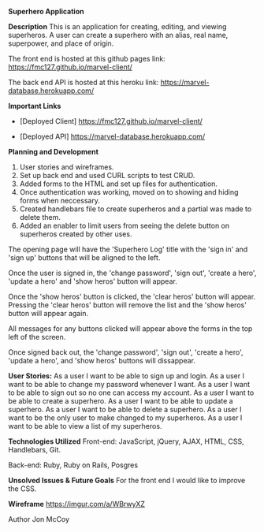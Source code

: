 **Superhero Application**

**Description**
This is an application for creating, editing, and viewing superheros. A user can create a superhero with an alias, real name, superpower, and place of origin.

The front end is hosted at this github pages link: https://fmc127.github.io/marvel-client/

The back end API is hosted at this heroku link: https://marvel-database.herokuapp.com/

**Important Links**

- [Deployed Client] https://fmc127.github.io/marvel-client/

- [Deployed API] https://marvel-database.herokuapp.com/

**Planning and Development**

1. User stories and wireframes.
2. Set up back end and used CURL scripts to test CRUD.
3. Added forms to the HTML and set up files for authentication.
4. Once authentication was working, moved on to showing and hiding forms when neccessary.
5. Created handlebars file to create superheros and a partial was made to delete them.
6. Added an enabler to limit users from seeing the delete button on superheros created by other uses.

The opening page will have the 'Superhero Log' title with the 'sign in' and 'sign up' buttons that will be aligned to the left.

Once the user is signed in, the 'change password', 'sign out', 'create a hero', 'update a hero' and 'show heros' button will appear.

Once the 'show heros' button is clicked, the 'clear heros' button will appear. Pressing the 'clear heros' button will remove the list and the 'show heros' button will appear again.

All messages for any buttons clicked will appear above the forms in the top left of the screen.

Once signed back out, the 'change password', 'sign out', 'create a hero', 'update a hero', and 'show heros' buttons will dissappear.

**User Stories:**
As a user I want to be able to sign up and login.
As a user I want to be able to change my password whenever I want.
As a user I want to be able to sign out so no one can access my account.
As a user I want to be able to create a superhero.
As a user I want to be able to update a superhero.
As a user I want to be able to delete a superhero.
As a user I want to be the only user to make changed to my superheros.
As a user I want to be able to view a list of my superheros.

**Technologies Utilized**
Front-end:
JavaScript, jQuery, AJAX, HTML, CSS, Handlebars, Git.

Back-end:
Ruby, Ruby on Rails, Posgres

**Unsolved Issues & Future Goals**
For the front end I would like to improve the CSS.

**Wireframe**
https://imgur.com/a/WBrwyXZ

Author
Jon McCoy
